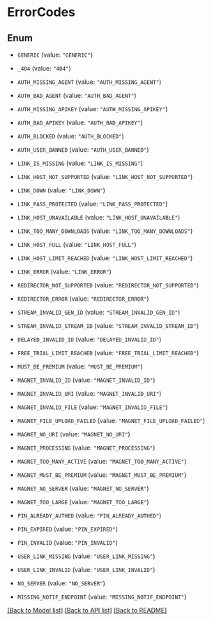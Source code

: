 # ErrorCodes

## Enum


* `GENERIC` (value: `"GENERIC"`)

* `_404` (value: `"404"`)

* `AUTH_MISSING_AGENT` (value: `"AUTH_MISSING_AGENT"`)

* `AUTH_BAD_AGENT` (value: `"AUTH_BAD_AGENT"`)

* `AUTH_MISSING_APIKEY` (value: `"AUTH_MISSING_APIKEY"`)

* `AUTH_BAD_APIKEY` (value: `"AUTH_BAD_APIKEY"`)

* `AUTH_BLOCKED` (value: `"AUTH_BLOCKED"`)

* `AUTH_USER_BANNED` (value: `"AUTH_USER_BANNED"`)

* `LINK_IS_MISSING` (value: `"LINK_IS_MISSING"`)

* `LINK_HOST_NOT_SUPPORTED` (value: `"LINK_HOST_NOT_SUPPORTED"`)

* `LINK_DOWN` (value: `"LINK_DOWN"`)

* `LINK_PASS_PROTECTED` (value: `"LINK_PASS_PROTECTED"`)

* `LINK_HOST_UNAVAILABLE` (value: `"LINK_HOST_UNAVAILABLE"`)

* `LINK_TOO_MANY_DOWNLOADS` (value: `"LINK_TOO_MANY_DOWNLOADS"`)

* `LINK_HOST_FULL` (value: `"LINK_HOST_FULL"`)

* `LINK_HOST_LIMIT_REACHED` (value: `"LINK_HOST_LIMIT_REACHED"`)

* `LINK_ERROR` (value: `"LINK_ERROR"`)

* `REDIRECTOR_NOT_SUPPORTED` (value: `"REDIRECTOR_NOT_SUPPORTED"`)

* `REDIRECTOR_ERROR` (value: `"REDIRECTOR_ERROR"`)

* `STREAM_INVALID_GEN_ID` (value: `"STREAM_INVALID_GEN_ID"`)

* `STREAM_INVALID_STREAM_ID` (value: `"STREAM_INVALID_STREAM_ID"`)

* `DELAYED_INVALID_ID` (value: `"DELAYED_INVALID_ID"`)

* `FREE_TRIAL_LIMIT_REACHED` (value: `"FREE_TRIAL_LIMIT_REACHED"`)

* `MUST_BE_PREMIUM` (value: `"MUST_BE_PREMIUM"`)

* `MAGNET_INVALID_ID` (value: `"MAGNET_INVALID_ID"`)

* `MAGNET_INVALID_URI` (value: `"MAGNET_INVALID_URI"`)

* `MAGNET_INVALID_FILE` (value: `"MAGNET_INVALID_FILE"`)

* `MAGNET_FILE_UPLOAD_FAILED` (value: `"MAGNET_FILE_UPLOAD_FAILED"`)

* `MAGNET_NO_URI` (value: `"MAGNET_NO_URI"`)

* `MAGNET_PROCESSING` (value: `"MAGNET_PROCESSING"`)

* `MAGNET_TOO_MANY_ACTIVE` (value: `"MAGNET_TOO_MANY_ACTIVE"`)

* `MAGNET_MUST_BE_PREMIUM` (value: `"MAGNET_MUST_BE_PREMIUM"`)

* `MAGNET_NO_SERVER` (value: `"MAGNET_NO_SERVER"`)

* `MAGNET_TOO_LARGE` (value: `"MAGNET_TOO_LARGE"`)

* `PIN_ALREADY_AUTHED` (value: `"PIN_ALREADY_AUTHED"`)

* `PIN_EXPIRED` (value: `"PIN_EXPIRED"`)

* `PIN_INVALID` (value: `"PIN_INVALID"`)

* `USER_LINK_MISSING` (value: `"USER_LINK_MISSING"`)

* `USER_LINK_INVALID` (value: `"USER_LINK_INVALID"`)

* `NO_SERVER` (value: `"NO_SERVER"`)

* `MISSING_NOTIF_ENDPOINT` (value: `"MISSING_NOTIF_ENDPOINT"`)


[[Back to Model list]](../README.md#documentation-for-models) [[Back to API list]](../README.md#documentation-for-api-endpoints) [[Back to README]](../README.md)


